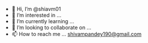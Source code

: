 - 👋 Hi, I’m @shiavm01
- 👀 I’m interested in ...
- 🌱 I’m currently learning ...
- 💞️ I’m looking to collaborate on ...
- 📫 How to reach me ... shivampandey190@gmail.com

<!---
shiavm01/shiavm01 is a ✨ special ✨ repository because its `README.md` (this file) appears on your GitHub profile.
You can click the Preview link to take a look at your changes.
--->
